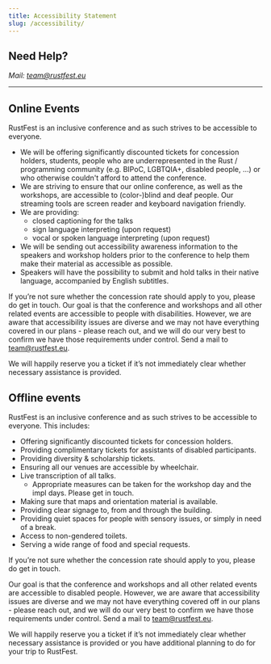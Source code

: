 ```yaml
---
title: Accessibility Statement
slug: /accessibility/
---
```


<h2>Need Help?</h2>

<address>
Mail: <a href="mailto:team@rustfest.eu">team@rustfest.eu</a>
</address>

---

## Online Events

RustFest is an inclusive conference and as such strives to be accessible to everyone.

* We will be offering significantly discounted tickets for concession holders, students, people who are underrepresented in the Rust / programming community (e.g. BIPoC, LGBTQIA+, disabled people, ...) or who otherwise couldn't afford to attend the conference.
* We are striving to ensure that our online conference, as well as the workshops, are accessible to (color-)blind and deaf people. Our streaming tools are screen reader and keyboard navigation friendly.
* We are providing:
     * closed captioning for the talks
     * sign language interpreting (upon request)
     * vocal or spoken language interpreting (upon request)
* We will be sending out accessibility awareness information to the speakers and workshop holders prior to the conference to help them make their material as accessible as possible.
* Speakers will have the possibility to submit and hold talks in their native language, accompanied by English subtitles.

If you’re not sure whether the concession rate should apply to you, please do get in touch. Our goal is that the conference and workshops and all other related events are accessible to people with disabilities. However, we are aware that accessibility issues are diverse and we may not have everything covered in our plans - please reach out, and we will do our very best to confirm we have those requirements under control. Send a mail to [team@rustfest.eu](mailto:team@rustfest.eu).

We will happily reserve you a ticket if it’s not immediately clear whether necessary assistance is provided.


## Offline events

RustFest is an inclusive conference and as such strives to be accessible to everyone. This includes:

* Offering significantly discounted tickets for concession holders.
* Providing complimentary tickets for assistants of disabled participants.
* Providing diversity & scholarship tickets.
* Ensuring all our venues are accessible by wheelchair.
* Live transcription of all talks.
    - Appropriate measures can be taken for the workshop day and the impl days. Please get in touch.
* Making sure that maps and orientation material is available.
* Providing clear signage to, from and through the building.
* Providing quiet spaces for people with sensory issues, or simply in need of a break.
* Access to non-gendered toilets.
* Serving a wide range of food and special requests.

If you’re not sure whether the concession rate should apply to you, please do get in touch.

Our goal is that the conference and workshops and all other related events are accessible to disabled people. However, we are aware that accessibility issues are diverse and we may not have everything covered off in our plans - please reach out, and we will do our very best to confirm we have those requirements under control. Send a mail to [team@rustfest.eu](mailto:team@rustfest.eu).

We will happily reserve you a ticket if it’s not immediately clear whether necessary assistance is provided or you have additional planning to do for your trip to RustFest.
